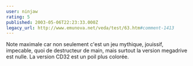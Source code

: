 ```yaml
---
user: ninjaw
rating: 5
published: 2003-05-06T22:23:33.000Z
legacy_url: http://www.emunova.net/veda/test/63.htm#comment-1413
---
```

Note maximale car non seulement c'est un jeu mythique, jouissif, impecable, quoi de destructeur de main, mais surtout la version megadrive est nulle. La version CD32 est un poil plus colorée.